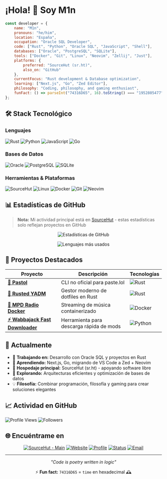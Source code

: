 # ¡Hola! 👋 Soy M1n

```javascript
const developer = {
    name: "M1n",
    pronouns: "he/him",
    location: "España",
    occupation: "Oracle SQL Developer",
    code: ["Rust", "Python", "Oracle SQL", "JavaScript", "Shell"],
    databases: ["Oracle", "PostgreSQL", "SQLite"],
    tools: ["Docker", "Git", "Linux", "Neovim", "Zellij", "Just"],
    platforms: {
        preferred: "SourceHut (sr.ht)",
        also_on: "GitHub"
    },
    currentFocus: "Rust development & Database optimization",
    learning: ["Next.js", "Go", "Zed Editor"],
    philosophy: "Coding, philosophy, and gaming enthusiast",
    funFact: () => parseInt("74316D65", 16).toString() === "1952805477" // time in hex
};
```

## 🛠️ Stack Tecnológico

### Lenguajes
![Rust](https://img.shields.io/badge/Rust-000000?style=for-the-badge&logo=rust&logoColor=white)
![Python](https://img.shields.io/badge/Python-3776AB?style=for-the-badge&logo=python&logoColor=white)
![JavaScript](https://img.shields.io/badge/JavaScript-F7DF1E?style=for-the-badge&logo=javascript&logoColor=black)
![Go](https://img.shields.io/badge/Go-00ADD8?style=for-the-badge&logo=go&logoColor=white)

### Bases de Datos
![Oracle](https://img.shields.io/badge/Oracle-F80000?style=for-the-badge&logo=oracle&logoColor=white)
![PostgreSQL](https://img.shields.io/badge/PostgreSQL-316192?style=for-the-badge&logo=postgresql&logoColor=white)
![SQLite](https://img.shields.io/badge/SQLite-07405e?style=for-the-badge&logo=sqlite&logoColor=white)

### Herramientas & Plataformas
![SourceHut](https://img.shields.io/badge/SourceHut-Primary-181717?style=for-the-badge&logo=sourcehut&logoColor=white)
![Linux](https://img.shields.io/badge/Linux-FCC624?style=for-the-badge&logo=linux&logoColor=black)
![Docker](https://img.shields.io/badge/Docker-2496ED?style=for-the-badge&logo=docker&logoColor=white)
![Git](https://img.shields.io/badge/Git-F05032?style=for-the-badge&logo=git&logoColor=white)
![Neovim](https://img.shields.io/badge/NeoVim-%2357A143.svg?&style=for-the-badge&logo=neovim&logoColor=white)

## 📊 Estadísticas de GitHub

> **Nota:** Mi actividad principal está en [SourceHut](https://sr.ht/~m1n) - estas estadísticas solo reflejan proyectos en GitHub

<div align="center">
  
![Estadísticas de GitHub](https://github-readme-stats.vercel.app/api?username=M1n-74316D65&show_icons=true&theme=tokyonight&count_private=true&hide_border=true)

![Lenguajes más usados](https://github-readme-stats.vercel.app/api/top-langs/?username=M1n-74316D65&layout=compact&theme=tokyonight&hide_border=true)

</div>

## 🚀 Proyectos Destacados

<div align="center">

| Proyecto | Descripción | Tecnologías |
|----------|-------------|-------------|
| **[🔧 Pastol](https://github.com/M1n-74316D65/Pastol)** | CLI no oficial para paste.lol | ![Rust](https://img.shields.io/badge/Rust-black?style=flat-square&logo=rust) |
| **[📁 Rusted YADM](https://github.com/M1n-74316D65/rusted-yadm)** | Gestor moderno de dotfiles en Rust | ![Rust](https://img.shields.io/badge/Rust-black?style=flat-square&logo=rust) |
| **[🎵 MPD Radio Docker](https://github.com/M1n-74316D65/mpd-radio-docker)** | Streaming de música containerizado | ![Docker](https://img.shields.io/badge/Docker-blue?style=flat-square&logo=docker) |
| **[⚡ Wabbajack Fast Downloader](https://github.com/M1n-74316D65/Wabbajack-fast-downloader)** | Herramienta para descarga rápida de mods | ![Python](https://img.shields.io/badge/Python-yellow?style=flat-square&logo=python) |

</div>

## 🎯 Actualmente

- 🔭 **Trabajando en:** Desarrollo con Oracle SQL y proyectos en Rust
- 🌱 **Aprendiendo:** Next.js, Go, migrando de VS Code a Zed + Neovim
- 🚀 **Hospedaje principal:** SourceHut (sr.ht) - apoyando software libre
- 🤔 **Explorando:** Arquitecturas eficientes y optimización de bases de datos  
- 💡 **Filosofía:** Combinar programación, filosofía y gaming para crear soluciones elegantes

## 📈 Actividad en GitHub

![Profile Views](https://komarev.com/ghpvc/?username=M1n-74316D65&color=58a6ff&style=for-the-badge)
![Followers](https://img.shields.io/github/followers/M1n-74316D65?style=for-the-badge&color=58a6ff)

## 🌐 Encuéntrame en

<div align="center">

[![SourceHut - Main](https://img.shields.io/badge/🏠_Primary_Repos-sr.ht/~m1n-ff6b35?style=for-the-badge&logo=sourcehut)](https://sr.ht/~m1n)
[![Website](https://img.shields.io/badge/🌐_Website-m1n.land-blue?style=for-the-badge)](https://m1n.land)
[![Profile](https://img.shields.io/badge/👤_Profile-m1n.omg.lol-purple?style=for-the-badge)](https://m1n.omg.lol)
[![Status](https://img.shields.io/badge/📊_Status-status.cafe-green?style=for-the-badge)](https://status.cafe/users/m1n)
[![Email](https://img.shields.io/badge/📧_Email-public@m1n.land-red?style=for-the-badge)](mailto:public@m1n.land)

</div>

---

<div align="center">

*"Code is poetry written in logic"* 

⚡ **Fun fact:** `74316D65` = `time` en hexadecimal 🕰️

</div>

